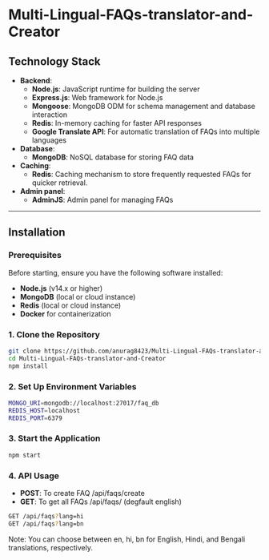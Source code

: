 # Multi-Lingual-FAQs-translator-and-Creator

## Technology Stack

- **Backend**:  
  - **Node.js**: JavaScript runtime for building the server
  - **Express.js**: Web framework for Node.js
  - **Mongoose**: MongoDB ODM for schema management and database interaction
  - **Redis**: In-memory caching for faster API responses
  - **Google Translate API**: For automatic translation of FAQs into multiple languages
- **Database**:  
  - **MongoDB**: NoSQL database for storing FAQ data
- **Caching**:  
  - **Redis**: Caching mechanism to store frequently requested FAQs for quicker retrieval.
- **Admin panel**:
  - **AdminJS**: Admin panel for managing FAQs
---

## Installation

### Prerequisites

Before starting, ensure you have the following software installed:

- **Node.js** (v14.x or higher)
- **MongoDB** (local or cloud instance)
- **Redis** (local or cloud instance)
- **Docker** for containerization

### 1. Clone the Repository
  ```bash
  git clone https://github.com/anurag8423/Multi-Lingual-FAQs-translator-and-Creator.git
  cd Multi-Lingual-FAQs-translator-and-Creator
  npm install
  ```
### 2.  Set Up Environment Variables
```bash
MONGO_URI=mongodb://localhost:27017/faq_db
REDIS_HOST=localhost
REDIS_PORT=6379
```
### 3. Start the Application
```bash
npm start
```
### 4. API Usage
- **POST**: To create FAQ /api/faqs/create
- **GET**: To get all FAQs /api/faqs/ (degfault english)
```bash
GET /api/faqs?lang=hi
GET /api/faqs?lang=bn
```
Note: You can choose between en, hi, bn for English, Hindi, and Bengali translations, respectively.



